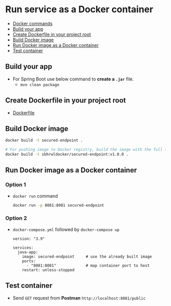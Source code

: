 # Run service as a Docker container
- [Docker commands](https://github.com/sbhrwl/system_design/blob/main/docs/deployment/containerisation/Docker/commands/README.md)
- [Build your app](#build-your-app)
- [Create Dockerfile in your project root](#create-dockerfile-in-your-project-root)
- [Build Docker image](#build-docker-image)
- [Run Docker image as a Docker container](#run-docker-image-as-a-docker-container)
- [Test container](#test-container)

## Build your app
- For Spring Boot use below command to **create a `.jar`** file.
  - `mvn clean package`
## Create Dockerfile in your project root
- [Dockerfile](Dockerfile)
## Build Docker image
```bash
docker build -t secured-endpoint .

# For pushing image to Docker registry, build the image with the full tag directly
docker build -t sbhrwldocker/secured-endpoint:v1.0.0 .
```
## Run Docker image as a Docker container
### Option 1
- `docker run` command
  ```bash
  docker run -p 8081:8081 secured-endpoint
  ```
### Option 2
- `docker-compose.yml` followed by `docker-compose up`
  ```
  version: "3.9"
  
  services:
    java-app:
      image: secured-endpoint     # use the already built image
      ports:
        - "8081:8081"             # map container port to host
      restart: unless-stopped
  ```
## Test container
- Send `GET` request from **Postman** `http://localhost:8081/public`
